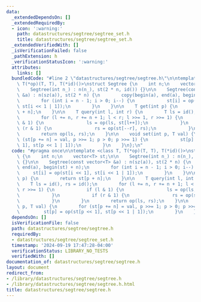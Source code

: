 ```yaml
---
data:
  _extendedDependsOn: []
  _extendedRequiredBy:
  - icon: ':warning:'
    path: datastructures/segtree/segtree_set.h
    title: datastructures/segtree/segtree_set.h
  _extendedVerifiedWith: []
  _isVerificationFailed: false
  _pathExtension: h
  _verificationStatusIcon: ':warning:'
  attributes:
    links: []
  bundledCode: "#line 2 \"datastructures/segtree/segtree.h\"\n\ntemplate <class T,\
    \ T(*op)(T, T), T(*id)()>\nstruct Segtree {\n    int n;\n    vector<T> st;\n\n\
    \    Segtree(int n_) : n(n_), st(2 * n, id()) {}\n\n    Segtree(const vector<T>\
    \ &a) : n(sz(a)), st(2 * n) {\n        copy(begin(a), end(a), begin(st) + n);\n\
    \        for (int i = n - 1; i > 0; i--) {\n            st[i] = op(st[i << 1],\
    \ st[i << 1 | 1]);\n        }\n    }\n\n    T get(int p) {\n        return st[p\
    \ + n];\n    }\n\n    T query(int l, int r) {\n        T ls = id(), rs = id();\n\
    \        for (l += n, r += n + 1; l < r; l >>= 1, r >>= 1) {\n            if (l\
    \ & 1) {\n                ls = op(ls, st[l++]);\n            }\n            if\
    \ (r & 1) {\n                rs = op(st[--r], rs);\n            }\n        }\n\
    \        return op(ls, rs);\n    }\n\n    void set(int p, T val) {\n        for\
    \ (st[p += n] = val, p >>= 1; p > 0; p >>= 1) {\n            st[p] = op(st[p <<\
    \ 1], st[p << 1 | 1]);\n        }\n    }\n};\n"
  code: "#pragma once\n\ntemplate <class T, T(*op)(T, T), T(*id)()>\nstruct Segtree\
    \ {\n    int n;\n    vector<T> st;\n\n    Segtree(int n_) : n(n_), st(2 * n, id())\
    \ {}\n\n    Segtree(const vector<T> &a) : n(sz(a)), st(2 * n) {\n        copy(begin(a),\
    \ end(a), begin(st) + n);\n        for (int i = n - 1; i > 0; i--) {\n       \
    \     st[i] = op(st[i << 1], st[i << 1 | 1]);\n        }\n    }\n\n    T get(int\
    \ p) {\n        return st[p + n];\n    }\n\n    T query(int l, int r) {\n    \
    \    T ls = id(), rs = id();\n        for (l += n, r += n + 1; l < r; l >>= 1,\
    \ r >>= 1) {\n            if (l & 1) {\n                ls = op(ls, st[l++]);\n\
    \            }\n            if (r & 1) {\n                rs = op(st[--r], rs);\n\
    \            }\n        }\n        return op(ls, rs);\n    }\n\n    void set(int\
    \ p, T val) {\n        for (st[p += n] = val, p >>= 1; p > 0; p >>= 1) {\n   \
    \         st[p] = op(st[p << 1], st[p << 1 | 1]);\n        }\n    }\n};"
  dependsOn: []
  isVerificationFile: false
  path: datastructures/segtree/segtree.h
  requiredBy:
  - datastructures/segtree/segtree_set.h
  timestamp: '2024-09-19 17:47:28-04:00'
  verificationStatus: LIBRARY_NO_TESTS
  verifiedWith: []
documentation_of: datastructures/segtree/segtree.h
layout: document
redirect_from:
- /library/datastructures/segtree/segtree.h
- /library/datastructures/segtree/segtree.h.html
title: datastructures/segtree/segtree.h
---
```

